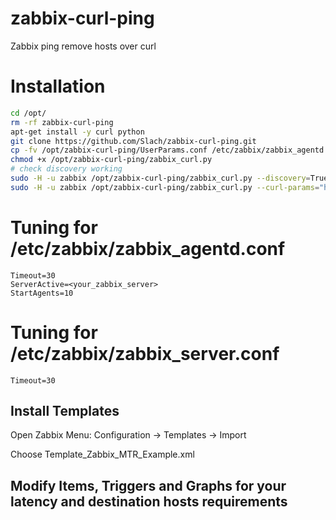 # zabbix-curl-ping
Zabbix ping remove hosts over curl

# Installation
```bash
cd /opt/
rm -rf zabbix-curl-ping
apt-get install -y curl python
git clone https://github.com/Slach/zabbix-curl-ping.git
cp -fv /opt/zabbix-curl-ping/UserParams.conf /etc/zabbix/zabbix_agentd.conf.d/zabbix_curl_ping.conf
chmod +x /opt/zabbix-curl-ping/zabbix_curl.py
# check discovery working
sudo -H -u zabbix /opt/zabbix-curl-ping/zabbix_curl.py --discovery=True --curl-params="https://google.com"
sudo -H -u zabbix /opt/zabbix-curl-ping/zabbix_curl.py --curl-params="https://google.com" --verbose=True
```

# Tuning for /etc/zabbix/zabbix_agentd.conf
```
Timeout=30
ServerActive=<your_zabbix_server>
StartAgents=10
```
# Tuning for /etc/zabbix/zabbix_server.conf
```
Timeout=30
```

## Install Templates

Open Zabbix Menu:
Configuration -> Templates -> Import

Choose Template_Zabbix_MTR_Example.xml

## Modify Items, Triggers and Graphs for your latency and destination hosts requirements
